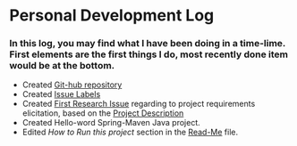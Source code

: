 # Personal Development Log

### In this log, you may find what I have been doing in a time-lime. First elements are the first things I do, most recently done item would be at the bottom.

* Created [Git-hub repository](https://github.com/Mephala/Fall2016Swe573_healthTracker)
* Created [Issue Labels](https://github.com/Mephala/Fall2016Swe573_healthTracker/labels)
* Created [First Research Issue](https://github.com/Mephala/Fall2016Swe573_healthTracker/issues/1) regarding to project requirements elicitation, based on the [Project Description](https://github.com/Mephala/Fall2016Swe573_healthTracker/blob/master/SWE573_projectdescription.pdf)
* Created Hello-word Spring-Maven Java project.
* Edited *How to Run this project* section in the [Read-Me](https://github.com/Mephala/Fall2016Swe573_healthTracker/blob/master/README.md) file.
